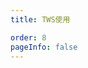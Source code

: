 ```yaml
---
title: TWS使用

order: 8
pageInfo: false
---
```

<VidStack
  src="https://likeyou156156.online:9000/lky/lky/vex15/15wtws.webm"
/>